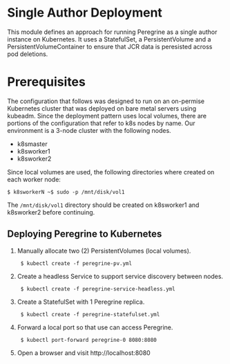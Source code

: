 # Single Author Deployment

This module defines an approach for running Peregrine as a single author instance on
Kubernetes. It uses a StatefulSet, a PersistentVolume and a PersistentVolumeContainer to
ensure that JCR data is peresisted across pod deletions.

# Prerequisites

The configuration that follows was designed to run on an on-permise Kubernetes cluster that
was deployed on bare metal servers using kubeadm. Since the deployment pattern uses
local volumes, there are portions of the configuration that refer to k8s nodes by name. 
Our environment is a 3-node cluster with the following nodes.

* k8smaster
* k8sworker1
* k8sworker2

Since local volumes are used, the following directories where created on each worker node:

```
$ k8sworkerN ~$ sudo -p /mnt/disk/vol1
```

The `/mnt/disk/vol1` directory should be created on k8sworker1 and k8sworker2 before 
continuing.


## Deploying Peregrine to Kubernetes

1. Manually allocate two (2) PersistentVolumes (local volumes). 

        $ kubectl create -f peregrine-pv.yml

2. Create a headless Service to support service discovery between nodes.

        $ kubectl create -f peregrine-service-headless.yml

3. Create a StatefulSet with 1 Peregrine replica.

        $ kubectl create -f peregrine-statefulset.yml

4. Forward a local port so that use can access Peregrine.

        $ kubectl port-forward peregrine-0 8080:8080

5. Open a browser and visit http://localhost:8080


